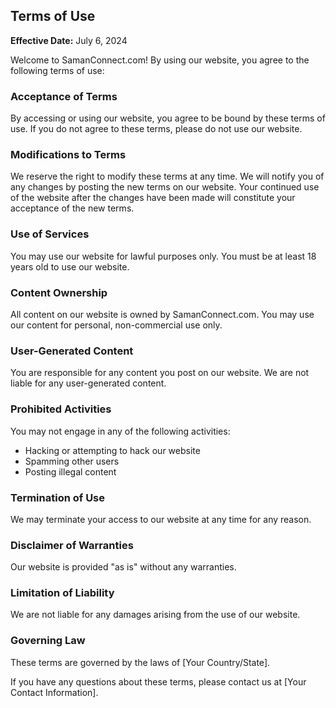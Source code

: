 ## Terms of Use

**Effective Date:** July 6, 2024

Welcome to SamanConnect.com! By using our website, you agree to the following terms of use:

### Acceptance of Terms
By accessing or using our website, you agree to be bound by these terms of use. If you do not agree to these terms, please do not use our website.

### Modifications to Terms
We reserve the right to modify these terms at any time. We will notify you of any changes by posting the new terms on our website. Your continued use of the website after the changes have been made will constitute your acceptance of the new terms.

### Use of Services
You may use our website for lawful purposes only. You must be at least 18 years old to use our website.

### Content Ownership
All content on our website is owned by SamanConnect.com. You may use our content for personal, non-commercial use only.

### User-Generated Content
You are responsible for any content you post on our website. We are not liable for any user-generated content.

### Prohibited Activities
You may not engage in any of the following activities:
- Hacking or attempting to hack our website
- Spamming other users
- Posting illegal content

### Termination of Use
We may terminate your access to our website at any time for any reason.

### Disclaimer of Warranties
Our website is provided "as is" without any warranties.

### Limitation of Liability
We are not liable for any damages arising from the use of our website.

### Governing Law
These terms are governed by the laws of [Your Country/State].

If you have any questions about these terms, please contact us at [Your Contact Information].
